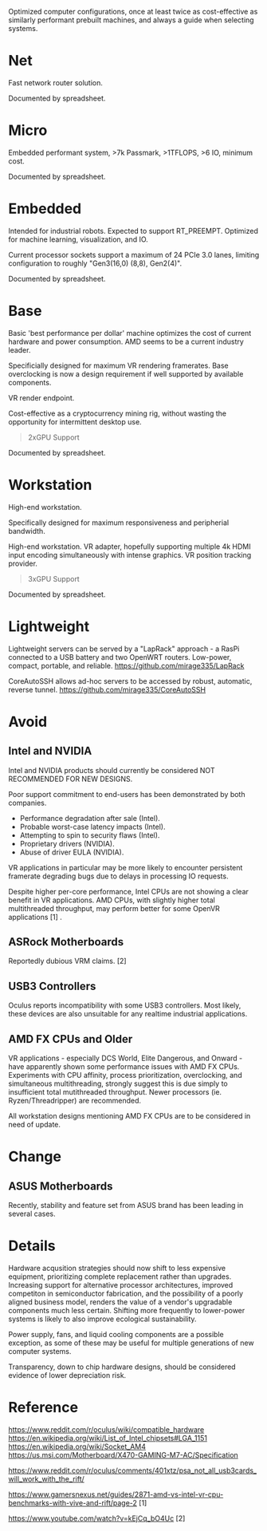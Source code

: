 Optimized computer configurations, once at least twice as cost-effective as similarly performant prebuilt machines, and always a guide when selecting systems.

# Net
Fast network router solution.

Documented by spreadsheet.

# Micro
Embedded performant system, >7k Passmark, >1TFLOPS, >6 IO, minimum cost.

Documented by spreadsheet.

# Embedded
Intended for industrial robots. Expected to support RT_PREEMPT. Optimized for machine learning, visualization, and IO.

Current processor sockets support a maximum of 24 PCIe 3.0 lanes, limiting configuration to roughly "Gen3(16,0) (8,8), Gen2(4)".

Documented by spreadsheet.

# Base
Basic 'best performance per dollar' machine optimizes the cost of current hardware and power consumption. AMD seems to be a current industry leader.

Specificially designed for maximum VR rendering framerates. Base overclocking is now a design requirement if well supported by available components.

VR render endpoint.

Cost-effective as a cryptocurrency mining rig, without wasting the opportunity for intermittent desktop use.

 >2xGPU Support

Documented by spreadsheet.

# Workstation
High-end workstation.

Specifically designed for maximum responsiveness and peripherial bandwidth.

High-end workstation. VR adapter, hopefully supporting multiple 4k HDMI input encoding simultaneously with intense graphics. VR position tracking provider.

 >3xGPU Support

Documented by spreadsheet.

# Lightweight
Lightweight servers can be served by a "LapRack" approach - a RasPi connected to a USB battery and two OpenWRT routers. Low-power, compact, portable, and reliable.
https://github.com/mirage335/LapRack

CoreAutoSSH allows ad-hoc servers to be accessed by robust, automatic, reverse tunnel.
https://github.com/mirage335/CoreAutoSSH

# Avoid

## Intel and NVIDIA
Intel and NVIDIA products should currently be considered NOT RECOMMENDED FOR NEW DESIGNS.

Poor support commitment to end-users has been demonstrated by both companies. 
* Performance degradation after sale (Intel).
* Probable worst-case latency impacts (Intel).
* Attempting to spin to security flaws (Intel).
* Proprietary drivers (NVIDIA).
* Abuse of driver EULA (NVIDIA).

VR applications in particular may be more likely to encounter persistent framerate degrading bugs due to delays in processing IO requests.

Despite higher per-core performance, Intel CPUs are not showing a clear benefit in VR applications. AMD CPUs, with slightly higher total multithreaded throughput, may perform better for some OpenVR applications [1] .

## ASRock Motherboards
Reportedly dubious VRM claims. [2]

## USB3 Controllers
Oculus reports incompatibility with some USB3 controllers. Most likely, these devices are also unsuitable for any realtime industrial applications.

## AMD FX CPUs and Older
VR applications - especially DCS World, Elite Dangerous, and Onward - have apparently shown some performance issues with AMD FX CPUs. Experiments with CPU affinity, process prioritization, overclocking, and simultaneous multithreading, strongly suggest this is due simply to insufficient total mutithreaded throughput. Newer processors (ie. Ryzen/Threadripper) are recommended.

All workstation designs mentioning AMD FX CPUs are to be considered in need of update.

# Change

## ASUS Motherboards
Recently, stability and feature set from ASUS brand has been leading in several cases.

# Details

Hardware acqusition strategies should now shift to less expensive equipment, prioritizing complete replacement rather than upgrades. Increasing support for alternative processor architectures, improved competiton in semiconductor fabrication, and the possibility of a poorly aligned business model, renders the value of a vendor's upgradable components much less certain. Shifting more frequently to lower-power systems is likely to also improve ecological sustainability.

Power supply, fans, and liquid cooling components are a possible exception, as some of these may be useful for multiple generations of new computer systems.

Transparency, down to chip hardware designs, should be considered evidence of lower depreciation risk.

# Reference
https://www.reddit.com/r/oculus/wiki/compatible_hardware
https://en.wikipedia.org/wiki/List_of_Intel_chipsets#LGA_1151
https://en.wikipedia.org/wiki/Socket_AM4
https://us.msi.com/Motherboard/X470-GAMING-M7-AC/Specification

https://www.reddit.com/r/oculus/comments/401xtz/psa_not_all_usb3cards_will_work_with_the_rift/

https://www.gamersnexus.net/guides/2871-amd-vs-intel-vr-cpu-benchmarks-with-vive-and-rift/page-2	[1]

https://www.youtube.com/watch?v=kEjCq_bO4Uc	[2]

